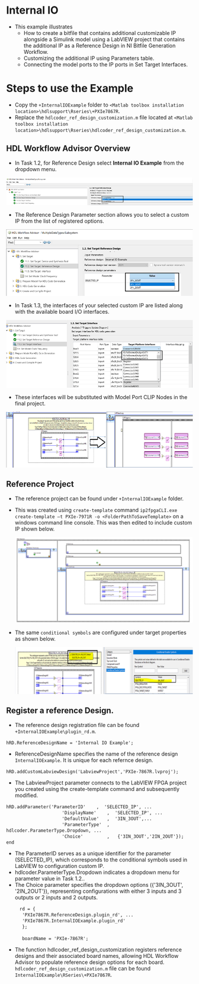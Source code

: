 # Internal IO

- This example illustrates
    - How to create a bitfile that contains additional customizable IP alongside a Simulink model using a LabVIEW project that contains the additional IP as a Reference Design in NI Bitfile Generation Workflow.
    - Customizing the additional IP using Parameters table.
    - Connecting the model ports to the IP ports in Set Target Interfaces.

# Steps to use the Example

- Copy the `+InternalIOExample` folder to `<Matlab toolbox installation location>\hdlsupport\Rseries\+PXIe7867R`.
- Replace the `hdlcoder_ref_design_customization.m` file located at `<Matlab toolbox installation location>\hdlsupport\Rseries\hdlcoder_ref_design_customization.m`.

## HDL Workflow Advisor Overview

- In Task 1.2, for Reference Design select **Internal IO Example** from the dropdown menu.

![RefereceDesign](Images/ReferenceDesign.PNG)

- The Reference Design Parameter section allows you to select a custom IP from the list of registered options.

![Task 1.2](Images/page1.2.PNG)

- In Task 1.3, the interfaces of your selected custom IP are listed along with the available board I/O interfaces.

![Task 1.3](Images/page1.3.PNG)

- These interfaces will be substituted with Model Port CLIP Nodes in the final project.

![Fianl Output](Images/finaloutput.PNG)


## Reference Project
- The reference project can be found under `+InternalIOExample` folder.
- This was created using `create-template` command `ip2fpgaCLI.exe create-template –t PXIe-7971R -o <FolderPathToSaveTemplate>` on a windows command line console. This was then edited to include custom IP shown below.

  ![TopLevel](Images\TopLevelVI.png)

- The same `conditional symbols` are configured under target properties as shown below.

  ![IoCOnfig](Images\CCSSymbols.png)


## Register a reference Design.

- The reference design registration file can be found `+InternalIOExample\plugin_rd.m`.

```
hRD.ReferenceDesignName = 'Internal IO Example';
```
- ReferenceDesignName specifies the name of the reference design `InternalIOExample`. It is unique for each refernce design.

```
hRD.addCustomLabviewDesign('LabviewProject','PXIe-7867R.lvproj');
```
- The LabviewProject parameter connects to the LabVIEW FPGA project you created using the create-template command and subsequently modified.

```
hRD.addParameter('ParameterID'    ,  'SELECTED_IP', ...
                     'DisplayName'    ,  'SELECTED_IP', ...
                     'DefaultValue'   ,  '3IN_3OUT',...
                     'ParameterType'  ,   hdlcoder.ParameterType.Dropdown, ...
                     'Choice'         ,   {'3IN_3OUT','2IN_2OUT'});
end
```
- The ParameterID serves as a unique identifier for the parameter (SELECTED_IP), which corresponds to the conditional symbols used in LabVIEW to configuration custom IP.
- hdlcoder.ParameterType.Dropdown indicates a dropdown menu for parameter value in Task 1.2..
- The Choice parameter specifies the dropdown options ({'3IN_3OUT', '2IN_2OUT'}), representing configurations with either 3 inputs and 3 outputs or 2 inputs and 2 outputs.

```
     rd = {
      'PXIe7867R.ReferenceDesign.plugin_rd', ...
      'PXIe7867R.InternalIOExample.plugin_rd'
      };

      boardName = 'PXIe-7867R';
```

- The function hdlcoder_ref_design_customization registers reference designs and their associated board names, allowing HDL Workflow Advisor to populate reference design options for each board. `hdlcoder_ref_design_customization.m` file can be found `InternalIOExample\RSeries\+PXIe7867R`.

